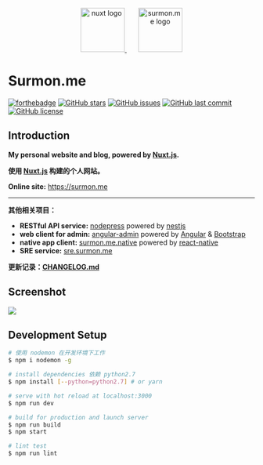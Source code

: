 <p align="center">
  <a href="https://github.com/nuxt/nuxt.js" target="blank">
    <img src="https://nuxtjs.org/meta_400.png" height="90" alt="nuxt logo" />
  </a>
  <span>&nbsp;&nbsp;&nbsp;&nbsp;&nbsp;</span>
  <a href="https://github.com/surmon-china/surmon.me" target="blank">
    <img src="https://raw.githubusercontent.com/surmon-china/surmon.me/master/static/icon.png" height="90" alt="surmon.me logo" />
  </a>
</p>

# Surmon.me
[![forthebadge](https://forthebadge.com/images/badges/made-with-vue.svg)](https://forthebadge.com)
[![GitHub stars](https://img.shields.io/github/stars/surmon-china/surmon.me.svg?style=for-the-badge)](https://github.com/surmon-china/surmon.me/stargazers)
[![GitHub issues](https://img.shields.io/github/issues/surmon-china/surmon.me.svg?style=for-the-badge)](https://github.com/surmon-china/surmon.me/issues)
[![GitHub last commit](https://img.shields.io/github/last-commit/surmon-china/surmon.me.svg?style=for-the-badge)](https://github.com/surmon-china/surmon.me)
[![GitHub license](https://img.shields.io/github/license/surmon-china/surmon.me.svg?style=for-the-badge)](https://github.com/surmon-china/surmon.me)

## Introduction

**My personal website and blog, powered by [Nuxt.js](https://github.com/nuxt/nuxt.js).** 

**使用 [Nuxt.js](https://github.com/nuxt/nuxt.js) 构建的个人网站。**

**Online site:** https://surmon.me

---

**其他相关项目：**
- **RESTful API service:** [nodepress](https://github.com/surmon-china/nodepress) powered by [nestjs](https://github.com/nestjs/nest)
- **web client for admin:** [angular-admin](https://github.com/surmon-china/angular-admin) powered by [Angular](https://github.com/angular/angular) & [Bootstrap](https://github.com/twbs/bootstrap)
- **native app client:** [surmon.me.native](https://github.com/surmon-china/surmon.me.native) powered by [react-native](https://github.com/facebook/react-native)
- **SRE service:** [sre.surmon.me](https://github.com/surmon-china/sre.surmon.me)

**更新记录：[CHANGELOG.md](https://github.com/surmon-china/surmon.me/blob/master/CHANGELOG.md)**

## Screenshot

![](https://raw.githubusercontent.com/surmon-china/surmon.me/master/screenshots/pc-dark.png)

## Development Setup

```bash
# 使用 nodemon 在开发环境下工作
$ npm i nodemon -g

# install dependencies 依赖 python2.7
$ npm install [--python=python2.7] # or yarn

# serve with hot reload at localhost:3000
$ npm run dev

# build for production and launch server
$ npm run build
$ npm start

# lint test
$ npm run lint
```
